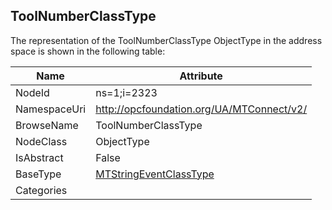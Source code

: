<!-- objecttype -->
## ToolNumberClassType
  
<!-- end of text -->
The representation of the ToolNumberClassType ObjectType in the address space is shown in the following table:  

|Name|Attribute|
|---|---|
|NodeId|ns=1;i=2323|
|NamespaceUri|http://opcfoundation.org/UA/MTConnect/v2/|
|BrowseName|ToolNumberClassType|
|NodeClass|ObjectType|
|IsAbstract|False|
|BaseType|[MTStringEventClassType](../../ObjectTypes/MTStringEventClassType/readme.md)|
|Categories||

